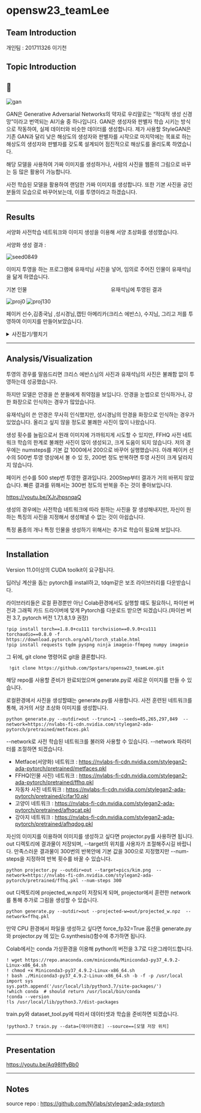 opensw23_teamLee
=============

Team Introduction
-------------

개인팀 : 201711326 이기천

Topic Introduction
-------------   
## :gem:   

![gan](https://github.com/Spstars/opensw23_teamLee/assets/83457482/6ada5498-a3cf-42c0-8196-925c90189765)


GAN은 Generative Adversarial Networks의 약자로 우리말로는 “적대적 생성 신경망”이라고 번역되는 AI기술 중 하나입니다.  GAN은 생성자와 판별자 학습 시키는 방식으로 작동하여, 실제 데이터와 비슷한 데이터를 생성합니다. 제가 사용할 StyleGAN은 기존 GAN과 달리 낮은 해상도의 생성자와 판별자를 시작으로 마지막에는 목표로 하는 해상도의 생성자와 판별자를 갖도록 설계되어  점진적으로 해상도를 올리도록 하였습니다.   


   
해당 모델을 사용하여 가짜 이미지를 생성하거나, 사람의 사진을 웹툰의 그림으로 바꾸는 등 많은 활용이 가능합니다. 

사전 학습된 모델을 활용하여 랜덤한 가짜 이미지를 생성합니다. 또한  기본 사진을 공인분들의 모습으로 바꾸어보는데, 이를 투영이라고 하겠습니다.



---------------------------
Results
-------------
서양화 사전학습 네트워크와 이미지 생성을 이용해 서양 초상화를 생성했습니다.

서양화 생성 결과 :

![seed0849](https://github.com/Spstars/opensw23_teamLee/assets/83457482/51b3634d-0501-4290-af5c-a7ca4bc4ded9)

이미지 투영을 하는 프로그램에 유재석님 사진을 넣어, 임의로 주어진 인물이 유재석님을 닮게 하였습니다.

기본 인물　　　　　　　　　　　　　　　　유재석님에 투영된 결과

![proj0](https://github.com/Spstars/opensw23_teamLee/assets/83457482/ca67b88c-2516-479a-86c1-c3b67e983548)
![proj130](https://github.com/Spstars/opensw23_teamLee/assets/83457482/0072251f-9132-443b-be17-26134479fe97)

페이커 선수,김종국님 ,성시경님,캡틴 아메리카(크리스 에반스), 수지님, 그리고 저를 투영하여 이미지를 만들어보았습니다.



<details>
<summary>사진접기/펼치기</summary>

1. 크리스 에반스


   기본 인물　　　　　　　　　　　　에반스에 투영된 결과　　　　　　　　　크리스 에반스


   ![cap](https://github.com/Spstars/opensw23_teamLee/assets/83457482/c5528226-d17f-48cc-aeb0-7038e5cd9fdb)
   
   
점점 불쾌할 수 있으니, 불쾌함을 많이 느낀다면 접는 것이 좋겠습니다.  


2. 작성자(안경을 포함)

   기본 인물　　　　　　　　　　　　제 사진에 투영된 결과　　　　　　　　　　　　작성자
   
   ![me](https://github.com/Spstars/opensw23_teamLee/assets/83457482/34f71fee-cbee-41d1-90e1-3056a4510461)
   
   
4. 김종국

   기본 인물　　　　　　　　　　　　김종국님에 투영된 결과　　　　　　　　　김종국
   ![김종국](https://github.com/Spstars/opensw23_teamLee/assets/83457482/98bc214d-4748-4f1e-99d9-802721a7683a)
   
  
5. 성시경
   
   기본 인물　　　　　　　　　　　　성시경님에 투영된 결과　　　　　　　　　성시경 
  
   ![성시경](https://github.com/Spstars/opensw23_teamLee/assets/83457482/51f9354f-d77f-49d4-847f-ec1d7bd23f8f)
   
 
6. 페이커 선수

   기본 인물　　　　　　　　　　　　페이커님에 투영된 결과　　　　　　　　　페이커

   ![faker](https://github.com/Spstars/opensw23_teamLee/assets/83457482/c579ca3e-a1a7-4596-a28a-e5caa3fe0749)

7. 수지

   기본 인물　　　　　　　　　　　　수지님에 투영된 결과　　　　　　　　　　　　수지

   ![suju](https://github.com/Spstars/opensw23_teamLee/assets/83457482/c34f9931-aba4-4ccd-a6c0-2ad4c85b2f09)   
   
   


</details>



---------------------------

Analysis/Visualization
-------------

투영의 경우를 말씀드리면 크리스 에반스님의 사진과 유재석님의 사진은 불쾌함 없이 투영하는데 성공했습니다.

하지만 모델은 안경을 쓴 분들에게 취약점을 보입니다. 안경을 눈썹으로 인식하거나, 강한 화장으로 인식하는 경우가 많았습니다.

유재석님이 쓴 안경은 무사히 인식했지만, 성시경님의 안경을 화장으로 인식하는 경우가 있었습니다. 올리고 싶지 않을 정도로 불쾌한 사진이 많이 나왔습니다. 

생성 횟수를 늘림으로서 원래 이미지에 가까워지게 시도할 수 있지만, FFHQ 사전 네트워크 학습의 한계로 불쾌한 사진이 많이 생성되고, 크게 도움이 되지 않습니다. 저의 경우에는 numsteps를 기본 값 1000에서 200으로 바꾸어 실행했습니다. 아래 페이커 선수의 500번 투영 영상에서 볼 수 있 듯, 200번 정도 반복하면 투영 사진이 크게 달라지지 않습니다.

페이커 선수를 500 step번 투영한 결과입니다. 200Step부터 결과가 거의 바뀌지 않았습니다. 빠른 결과를 위해서는 300번 정도의 반복을 주는 것이 좋아보입니다.

https://youtu.be/XJrJhpsnqaQ


생성의 경우에는 사전학습 네트워크에 따라 원하는 사진을 잘 생성해내지만, 자신이 원하는 특징의 사진을 지정해서 생성해낼 수 없는 것이 아쉽습니다.

특정 품종의 개나 특정 인물을 생성하기 위해서는 추가로 학습이 필요해 보입니다.

---------------------------
Installation
-------------

Version 11.0이상의 CUDA toolkit이 요구됩니다.

딥러닝 계산을 돕는 pytorch를 install하고, tdqm같은 보조 라이브러리를 다운받습니다.

라이브러리들은 로컬 환경뿐만 아닌 Colab환경에서도 실행할 떄도 필요하니, 파이썬 버전과 그래픽 카드 드라이버에 맞게 Pytorch를 다운로드 받으면 되겠습니다.(파이썬 버전 3.7, pytorch 버전 1.7,1.8,1.9 권장) 

    !pip install torch==1.8.0+cu111 torchvision==0.9.0+cu111 torchaudio==0.8.0 -f https://download.pytorch.org/whl/torch_stable.html
    !pip install requests tqdm pyspng ninja imageio-ffmpeg numpy imageio


그 뒤에, git clone 명령어로 git을 클론합니다.


     !git clone https://github.com/Spstars/opensw23_teamLee.git
     
해당 repo를 사용할 준비가 완료되었으며 generate.py로 새로운 이미지를 만들 수 있습니다.



로컬환경에서 사진을 생성할떄는 generate.py를 사용합니다. 사전 훈련된 네트워크를 통해, 과거의 서양 초상화 이미지를 생성합니다.


    python generate.py --outdir=out --trunc=1 --seeds=85,265,297,849  --network=https://nvlabs-fi-cdn.nvidia.com/stylegan2-ada-pytorch/pretrained/metfaces.pkl


--network로 사전 학습된 네트워크를 불러와 사용할 수 있습니다. --network 파라미터를 조절하면 되겠습니다.

* Metface(서양화) 네트워크 : https://nvlabs-fi-cdn.nvidia.com/stylegan2-ada-pytorch/pretrained/metfaces.pkl 
* FFHQ(인물 사진) 네트워크 :  https://nvlabs-fi-cdn.nvidia.com/stylegan2-ada-pytorch/pretrained/ffhq.pkl
* 자동차 사진 네트워크 : https://nvlabs-fi-cdn.nvidia.com/stylegan2-ada-pytorch/pretrained/cifar10.pkl
* 고양이 네트워크 : https://nvlabs-fi-cdn.nvidia.com/stylegan2-ada-pytorch/pretrained/afhqcat.pkl
* 강아지 네트워크 : https://nvlabs-fi-cdn.nvidia.com/stylegan2-ada-pytorch/pretrained/afhqdog.pkl



자신의 이미지를 이용하여 이미지를 생성하고 싶다면 projector.py를 사용하면 됩니다. out 디렉토리에 결과물이 저장되며, --target의 위치를 사용자가 조절해주시길 바랍니다. 만족스러운 결과물이 300번의 반복안에 기본 값을 300으로 지정했지만 --num-steps을 지정하여 반복 횟수를 바꿀 수 있습니다. 



    python projector.py --outdir=out --target=pics/kim.png  --network=https://nvlabs-fi-cdn.nvidia.com/stylegan2-ada-pytorch/pretrained/ffhq.pkl --num-steps 300


out 디렉토리에 projected_w.npz이 저장되게 되며, projector에서 훈련한 network를 통해 추가로 그림을 생성할 수 있습니다.


    python generate.py --outdir=out --projected-w=out/projected_w.npz  --network=ffhq.pkl

만약 CPU 환경에서 파일을 생성하고 싶다면 force_fp32=True 옵션을 generate.py 와 projector.py 에 있는 G.synthesis()함수에 추가하면 됩니다.


Colab에서는 conda 가상환경을 이용해 python의 버전을 3.7로 다운그레이드합니다. 

    ! wget https://repo.anaconda.com/miniconda/Miniconda3-py37_4.9.2-Linux-x86_64.sh
    ! chmod +x Miniconda3-py37_4.9.2-Linux-x86_64.sh
    ! bash ./Miniconda3-py37_4.9.2-Linux-x86_64.sh -b -f -p /usr/local
    import sys
    sys.path.append('/usr/local/lib/python3.7/site-packages/')
    !which conda  # should return /usr/local/bin/conda
    !conda --version
    !ls /usr/local/lib/python3.7/dist-packages

train.py와 dataset_tool.py에 따라서 데이터셋과 학습을 준비하면 되겠습니다.

    !python3.7 train.py --data=[데이터경로] --source==[모델 저장 위치]      

---------------------------

Presentation
-------------


https://youtu.be/Aq98IffyBb0


---------------------------

Notes
-------------
source repo : https://github.com/NVlabs/stylegan2-ada-pytorch
